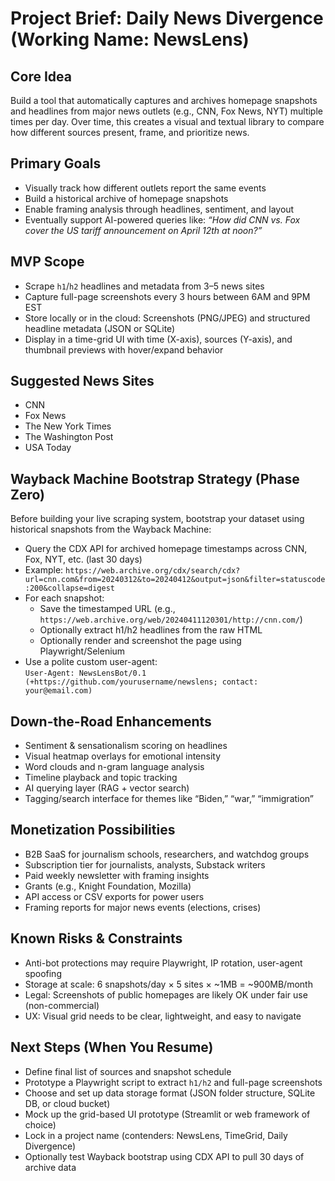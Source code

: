 # Project Brief: Daily News Divergence (Working Name: NewsLens)

## Core Idea
Build a tool that automatically captures and archives homepage snapshots and headlines from major news outlets (e.g., CNN, Fox News, NYT) multiple times per day. Over time, this creates a visual and textual library to compare how different sources present, frame, and prioritize news.

## Primary Goals
- Visually track how different outlets report the same events
- Build a historical archive of homepage snapshots
- Enable framing analysis through headlines, sentiment, and layout
- Eventually support AI-powered queries like:
  *“How did CNN vs. Fox cover the US tariff announcement on April 12th at noon?”*

## MVP Scope
- Scrape `h1`/`h2` headlines and metadata from 3–5 news sites
- Capture full-page screenshots every 3 hours between 6AM and 9PM EST
- Store locally or in the cloud: Screenshots (PNG/JPEG) and structured headline metadata (JSON or SQLite)
- Display in a time-grid UI with time (X-axis), sources (Y-axis), and thumbnail previews with hover/expand behavior

## Suggested News Sites
- CNN
- Fox News
- The New York Times
- The Washington Post
- USA Today

## Wayback Machine Bootstrap Strategy (Phase Zero)
Before building your live scraping system, bootstrap your dataset using historical snapshots from the Wayback Machine:

- Query the CDX API for archived homepage timestamps across CNN, Fox, NYT, etc. (last 30 days)
- Example: `https://web.archive.org/cdx/search/cdx?url=cnn.com&from=20240312&to=20240412&output=json&filter=statuscode:200&collapse=digest`
- For each snapshot:
  - Save the timestamped URL (e.g., `https://web.archive.org/web/20240411120301/http://cnn.com/`)
  - Optionally extract h1/h2 headlines from the raw HTML
  - Optionally render and screenshot the page using Playwright/Selenium
- Use a polite custom user-agent:  
  `User-Agent: NewsLensBot/0.1 (+https://github.com/yourusername/newslens; contact: your@email.com)`

## Down-the-Road Enhancements
- Sentiment & sensationalism scoring on headlines
- Visual heatmap overlays for emotional intensity
- Word clouds and n-gram language analysis
- Timeline playback and topic tracking
- AI querying layer (RAG + vector search)
- Tagging/search interface for themes like “Biden,” “war,” “immigration”

## Monetization Possibilities
- B2B SaaS for journalism schools, researchers, and watchdog groups
- Subscription tier for journalists, analysts, Substack writers
- Paid weekly newsletter with framing insights
- Grants (e.g., Knight Foundation, Mozilla)
- API access or CSV exports for power users
- Framing reports for major news events (elections, crises)

## Known Risks & Constraints
- Anti-bot protections may require Playwright, IP rotation, user-agent spoofing
- Storage at scale: 6 snapshots/day × 5 sites × ~1MB = ~900MB/month
- Legal: Screenshots of public homepages are likely OK under fair use (non-commercial)
- UX: Visual grid needs to be clear, lightweight, and easy to navigate

## Next Steps (When You Resume)
- Define final list of sources and snapshot schedule
- Prototype a Playwright script to extract `h1/h2` and full-page screenshots
- Choose and set up data storage format (JSON folder structure, SQLite DB, or cloud bucket)
- Mock up the grid-based UI prototype (Streamlit or web framework of choice)
- Lock in a project name (contenders: NewsLens, TimeGrid, Daily Divergence)
- Optionally test Wayback bootstrap using CDX API to pull 30 days of archive data
